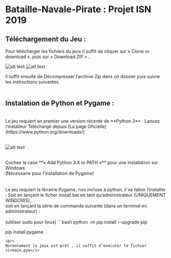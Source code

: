 # Bataille-Navale-Pirate : Projet ISN 2019

## Téléchargement du Jeu :

Pour télécharger les fichiers du jeux il suffit de cliquer sur « Clone or download », puis sur « Download ZIP » .

![alt text](https://imgur.com/plFHFUO.png)
![alt text](https://imgur.com/jDkpQC8.png)


il suffit ensuite de Décompresser l’archive Zip dans un dossier puis suivre les instructions suivantes.
<br><br>
## Instalation de Python et Pygame :
<br>
Le jeu requiert en premier une version récente de **Python 3** :
Lancez l’installeur Téléchargé depuis  [La page Oficielle](https://www.python.org/downloads/)
<br>
<br>

![alt text](https://imgur.com/4Fsg1yP.png)

<br>
Cochez la case **« Add Python 3.X to PATH »** pour une installation sur Windows.<br>
(Nécessaire pour l’installation de Pygame)
<br><br>
<br>
Le jeu requiert la librairie Pygame, non incluse à python, il va falloir l’installer :
Soit en lançant le ficher  Install.bat en tant qu’administrateur (UNIQUEMENT WINDOWS),<br>
soit en lançant la série de commande suivante (dans un terminal en administrateur) :
<br>
<br>
(utiliser sudo pour linux)
```bash
python -m pip install --upgrade pip

pip install pygame
```
<br>
Normalement le jeux est prêt , il suffit d'executer le fichier <i>main.pyw</i>

